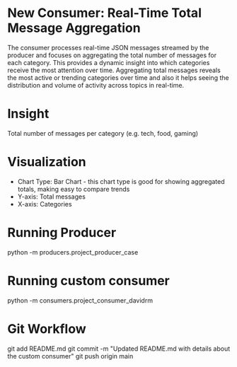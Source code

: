 # New Consumer: Real-Time Total Message Aggregation
The consumer processes real-time JSON messages streamed by the producer and focuses on aggregating the total number of messages for each category. This provides a dynamic insight into which categories receive the most attention over time.
Aggregating total messages reveals the most active or trending categories over time and also it helps seeing the distribution and volume of activity across topics in real-time.

# Insight
Total number of messages per category (e.g. tech, food, gaming)

# Visualization
* Chart Type: Bar Chart - this chart type is good for showing aggregated totals, making easy to compare trends
* Y-axis: Total messages
* X-axis: Categories
  
# Running Producer
python -m producers.project_producer_case

# Running custom consumer
python -m consumers.project_consumer_davidrm

# Git Workflow
git add README.md
git commit -m "Updated README.md with details about the custom consumer"
git push origin main




